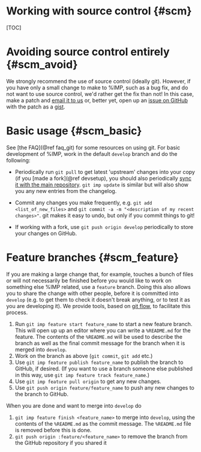 Working with source control {#scm}
===========================

[TOC]

# Avoiding source control entirely {#scm_avoid}

We strongly recommend the use of source control (ideally git). However, if
you have only a small change to make to %IMP, such as a bug fix, and do
not want to use source control, we'd rather get the fix than not! In this
case, make a patch and [email it to us](https://integrativemodeling.org/contact.html) or,
better yet, open up an [issue on GitHub](https://github.com/salilab/imp/issues)
with the patch as a [gist](https://gist.github.com/).

# Basic usage {#scm_basic}

See [the FAQ](@ref faq_git) for some resources on using git. For basic
development of %IMP, work in the default `develop` branch and do the
following:

 - Periodically run `git pull` to get latest 'upstream' changes into your
   copy (if you [made a fork](@ref devsetup), you should also periodically
   [sync it with the main repository](https://help.github.com/articles/syncing-a-fork/).
   `git imp update` is similar but will also show you any new entries from
   the changelog.

 - Commit any changes you make frequently, e.g. `git add <list_of_new_files>`
   and `git commit -a -m "<description of my recent changes>"`.
   git makes it easy to undo, but only if you commit things to git!

 - If working with a fork, use `git push origin develop` periodically to
   store your changes on GitHub.

# Feature branches {#scm_feature}

If you are making a large change that, for example, touches a bunch of files
or will not necessarily be finished before you would like to work on something
else %IMP related, use a `feature` branch. Doing this also allows you to share
the change with other people, before it is
committed into `develop` (e.g. to get them to check it doesn't break anything,
or to test it as you are developing it). We provide tools, based on
[git flow](http://nvie.com/posts/a-successful-git-branching-model/),
to facilitate this process.

 1. Run `git imp feature start feature_name` to start a new feature branch.
    This will open up up an editor where you can write a `%README.md` for
    the feature. The contents of the `%README.md` will be used to describe
    the branch as well as the final commit message for the branch when
    it is merged into `develop`.
 2. Work on the branch as above (`git commit`, `git add` etc.)
 3. Use `git imp feature publish feature_name` to publish the branch to
    GitHub, if desired. (If you want to use a branch someone else published in
    this way, use `git imp feature track feature_name`.)
 4. Use `git imp feature pull origin` to get any new changes.
 5. Use `git push origin feature/feature_name` to push any new changes to
    the branch to GitHub.

When you are done and want to merge into `develop` do

 1. `git imp feature finish <feature_name>` to merge into `develop`,
    using the contents of the `%README.md` as the commit message.
    The `%README.md` file is removed before this is done.
 2. `git push origin :feature/<feature_name>` to remove the branch from
    the GitHub repository if you shared it
